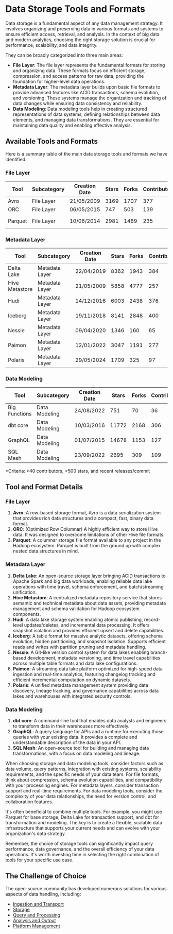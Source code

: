 # Data Storage Tools and Formats

Data storage is a fundamental aspect of any data management strategy. It involves organizing and preserving data in various formats and systems to ensure efficient access, retrieval, and analysis. In the context of big data and modern analytics, choosing the right storage solution is crucial for performance, scalability, and data integrity.

They can be broadly categorized into three main areas:
- **File Layer**: The file layer represents the fundamental formats for storing and organizing data. These formats focus on efficient storage, compression, and access patterns for raw data, providing the foundation for higher-level data operations.
- **Metadata Layer**: The metadata layer builds upon basic file formats to provide advanced features like ACID transactions, schema evolution, and versioning. These systems manage the organization and tracking of data changes while ensuring data consistency and reliability.
- **Data Modeling**: Data modeling tools help in creating structured representations of data systems, defining relationships between data elements, and managing data transformations. They are essential for maintaining data quality and enabling effective analysis.

## Available Tools and Formats

Here is a summary table of the main data storage tools and formats we have identified.

### File Layer

| Tool | Subcategory | Creation Date | Stars | Forks | Contributors | Last Release | Latest Commit | Meets Criteria* | Link |
|---|---|---|---|---|---|---|---|---|---|
| Avro | File Layer | 21/05/2009 | 3169 | 1707 | 377 | 05/08/2024 | 27/10/2025 | Yes | https://github.com/apache/avro |
| ORC | File Layer | 06/05/2015 | 747 | 503 | 139 | 01/10/2025 | 22/10/2025 | Yes | https://github.com/apache/orc |
| Parquet | File Layer | 10/06/2014 | 2981 | 1489 | 235 | 03/09/2025 | 22/10/2025 | Yes | https://github.com/apache/parquet-mr |

### Metadata Layer

| Tool | Subcategory | Creation Date | Stars | Forks | Contributors | Last Release | Latest Commit | Meets Criteria* | Link |
|---|---|---|---|---|---|---|---|---|---|
| Delta Lake | Metadata Layer | 22/04/2019 | 8362 | 1943 | 384 | 09/06/2025 | 29/10/2025 | Yes | https://github.com/delta-io/delta |
| Hive Metastore | Metadata Layer | 21/05/2009 | 5858 | 4777 | 257 | N/A | 29/10/2025 | Yes | https://github.com/apache/hive |
| Hudi | Metadata Layer | 14/12/2016 | 6003 | 2438 | 376 | 02/05/2025 | 29/10/2025 | Yes | https://github.com/apache/hudi |
| Iceberg | Metadata Layer | 19/11/2018 | 8141 | 2848 | 400 | 11/09/2025 | 29/10/2025 | Yes | https://github.com/apache/iceberg |
| Nessie | Metadata Layer | 09/04/2020 | 1346 | 160 | 65 | 24/10/2025 | 29/10/2025 | Yes | https://github.com/projectnessie/nessie |
| Paimon | Metadata Layer | 12/01/2022 | 3047 | 1191 | 277 | N/A | 29/10/2025 | Yes | https://github.com/apache/paimon |
| Polaris | Metadata Layer | 29/05/2024 | 1709 | 325 | 97 | 28/10/2025 | 29/10/2025 | Yes | https://github.com/apache/polaris |

### Data Modeling

| Tool | Subcategory | Creation Date | Stars | Forks | Contributors | Last Release | Latest Commit | Meets Criteria* | Link |
|---|---|---|---|---|---|---|---|---|---|
| Big Functions | Data Modeling | 24/08/2022 | 751 | 70 | 36 | 15/05/2025 | 17/10/2025 | No | https://github.com/unytics/bigfunctions |
| dbt core | Data Modeling | 10/03/2016 | 11772 | 2168 | 306 | 07/10/2025 | 28/10/2025 | Yes | https://github.com/dbt-labs/dbt-core |
| GraphQL | Data Modeling | 01/07/2015 | 14678 | 1153 | 127 | 04/09/2025 | 02/10/2025 | Yes | https://github.com/graphql/graphql-spec |
| SQL Mesh | Data Modeling | 23/09/2022 | 2695 | 309 | 109 | 16/10/2025 | 23/10/2025 | Yes | https://github.com/TobikoData/sqlmesh |

*Criteria: >40 contributors, >500 stars, and recent releases/commit

## Tool and Format Details

### File Layer

1. **Avro**: A row-based storage format, Avro is a data serialization system that provides rich data structures and a compact, fast, binary data format.
2. **ORC**: (Optimized Row Columnar) A highly efficient way to store Hive data. It was designed to overcome limitations of other Hive file formats.
3. **Parquet**: A columnar storage file format available to any project in the Hadoop ecosystem. Parquet is built from the ground up with complex nested data structures in mind.

### Metadata Layer

1. **Delta Lake**: An open-source storage layer bringing ACID transactions to Apache Spark and big data workloads, enabling reliable data lake operations with time travel, schema enforcement, and batch/streaming unification.
2. **Hive Metastore**: A centralized metadata repository service that stores semantic and technical metadata about data assets, providing metadata management and schema validation for Hadoop ecosystem components.
3. **Hudi**: A data lake storage system enabling atomic publishing, record-level updates/deletes, and incremental data processing. It offers snapshot isolation and provides efficient upsert and delete capabilities.
4. **Iceberg**: A table format for massive analytic datasets, offering schema evolution, hidden partitioning, and snapshot isolation. Supports efficient reads and writes with partition pruning and metadata handling.
5. **Nessie**: A Git-like version control system for data lakes enabling branch-based development, metadata versioning, and time travel capabilities across multiple table formats and data lake configurations.
6. **Paimon**: A streaming data lake platform optimized for high-speed data ingestion and real-time analytics, featuring changelog tracking and efficient incremental computation on dynamic datasets.
7. **Polaris**: A unified metadata management system providing data discovery, lineage tracking, and governance capabilities across data lakes and warehouses with integrated security controls.

### Data Modeling

1. **dbt core**: A command-line tool that enables data analysts and engineers to transform data in their warehouses more effectively.
2. **GraphQL**: A query language for APIs and a runtime for executing those queries with your existing data. It provides a complete and understandable description of the data in your API.
3. **SQL Mesh**: An open-source tool for building and managing data transformations, with a focus on data modeling and lineage.

When choosing storage and data modeling tools, consider factors such as data volume, query patterns, integration with existing systems, scalability requirements, and the specific needs of your data team. For file formats, think about compression, schema evolution capabilities, and compatibility with your processing engines. For metadata layers, consider transaction support and real-time requirements. For data modeling tools, consider the complexity of your data relationships, the need for version control, and collaboration features.

It's often beneficial to combine multiple tools. For example, you might use Parquet for base storage, Delta Lake for transaction support, and dbt for transformation and modeling. The key is to create a flexible, scalable data infrastructure that supports your current needs and can evolve with your organization's data strategy.

Remember, the choice of storage tools can significantly impact query performance, data governance, and the overall efficiency of your data operations. It's worth investing time in selecting the right combination of tools for your specific use case.

## The Challenge of Choice
The open-source community has developed numerous solutions for various aspects of data handling, including:
- [Ingestion and Transport](01.ingestion_and_transport.md)
- [Storage](02.storage.md)
- [Query and Processing](03.query_and_processing.md)
- [Analysis and Output](04.analysis_and_output.md)
- [Platform Management](05.platform_management.md)